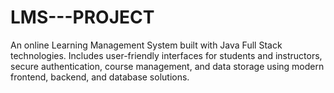 # LMS---PROJECT
An online Learning Management System built with Java Full Stack technologies. Includes user-friendly interfaces for students and instructors, secure authentication, course management, and data storage using modern frontend, backend, and database solutions.
